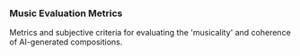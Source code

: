 ### Music Evaluation Metrics
Metrics and subjective criteria for evaluating the 'musicality' and coherence of AI-generated compositions.
